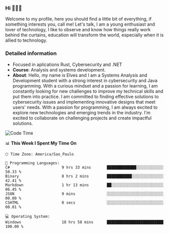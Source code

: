 


### Hi 🙋🏽‍♂️

Welcome to my profile, here you should find a little bit of everything, if something interests you, call me! Let's talk,
I am a young enthusiast and lover of technology, I like to observe and know how things really work behind the curtains, 
education will transform the world, especially when it is allied to technology.

### Detailed information
* Focused in aplications Rust, Cybersecurity and .NET
* **Course**: Analysis and systems development.
* **About**: Hello, my name is Elves and I am a Systems Analysis and Development student with a strong interest in cybersecurity and Java programming. With a curious mindset and a passion for learning, I am constantly looking for new challenges to improve my technical skills and put them into practice. I am committed to finding effective solutions to cybersecurity issues and implementing innovative designs that meet users' needs. With a passion for programming, I am always excited to explore new technologies and emerging trends in the industry. I'm excited to collaborate on challenging projects and create impactful solutions.

<!--START_SECTION:waka-->
![Code Time](http://img.shields.io/badge/Code%20Time-209%20hrs%2035%20mins-blue)

📊 **This Week I Spent My Time On** 

```text
🕑︎ Time Zone: America/Sao_Paulo

💬 Programming Languages: 
C#                       9 hrs 33 mins       █████████████░░░░░░░░░░░░   50.33 % 
Binary                   8 hrs 2 mins        ███████████░░░░░░░░░░░░░░   42.41 % 
Markdown                 1 hr 13 mins        ██░░░░░░░░░░░░░░░░░░░░░░░   06.45 % 
JSON                     9 mins              ░░░░░░░░░░░░░░░░░░░░░░░░░   00.80 % 
CSHTML                   0 secs              ░░░░░░░░░░░░░░░░░░░░░░░░░   00.01 % 

💻 Operating System: 
Windows                  18 hrs 58 mins      █████████████████████████   100.00 % 
```


<!--END_SECTION:waka-->


